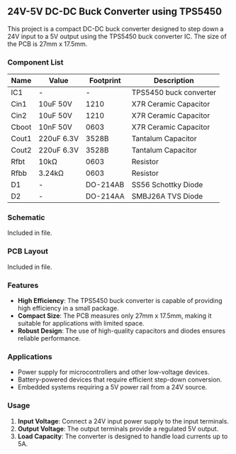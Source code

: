 ## 24V-5V DC-DC Buck Converter using TPS5450

This project is a compact DC-DC buck converter designed to step down a 24V input to a 5V output using the TPS5450 buck converter IC. The size of the PCB is 27mm x 17.5mm.

### Component List

| **Name** | **Value**   | **Footprint** | **Description**                |
|----------|-------------|---------------|-------------------------------|
| IC1      | -           | -             | TPS5450 buck converter        |
| Cin1     | 10uF 50V    | 1210          | X7R Ceramic Capacitor         |
| Cin2     | 10uF 50V    | 1210          | X7R Ceramic Capacitor         |
| Cboot    | 10nF 50V    | 0603          | X7R Ceramic Capacitor         |
| Cout1    | 220uF 6.3V  | 3528B         | Tantalum Capacitor            |
| Cout2    | 220uF 6.3V  | 3528B         | Tantalum Capacitor            |
| Rfbt     | 10kΩ        | 0603          | Resistor                      |
| Rfbb     | 3.24kΩ      | 0603          | Resistor                      |
| D1       | -           | DO-214AB      | SS56 Schottky Diode           |
| D2       | -           | DO-214AA      | SMBJ26A TVS Diode             |

### Schematic

Included in file.

### PCB Layout

Included in file.

### Features

- **High Efficiency**: The TPS5450 buck converter is capable of providing high efficiency in a small package.
- **Compact Size**: The PCB measures only 27mm x 17.5mm, making it suitable for applications with limited space.
- **Robust Design**: The use of high-quality capacitors and diodes ensures reliable performance.

### Applications

- Power supply for microcontrollers and other low-voltage devices.
- Battery-powered devices that require efficient step-down conversion.
- Embedded systems requiring a 5V power rail from a 24V source.

### Usage

1. **Input Voltage**: Connect a 24V input power supply to the input terminals.
2. **Output Voltage**: The output terminals provide a regulated 5V output.
3. **Load Capacity**: The converter is designed to handle load currents up to 5A.
